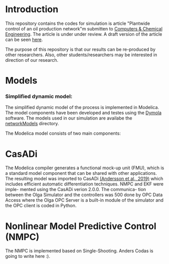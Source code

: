 # Introduction 
This repository contains the codes for simulation is article "Plantwide control of an oil production network"m submitten to [Computers & Chemical Engineering](https://www.journals.elsevier.com/computers-and-chemical-engineering). The article is under under review. A draft version of the article can be seen [here](Article/PlanWideOil_June2019.pdf).

The purpose of this repository is that our results can be re-produced by other researchers. Also, other students/researchers may be interested in direction of our research.

# Models
### Simplified dynamic model:
The simplified dynamic model of the process is implemented in Modelica. The model components have been developed and testes using the [Dymola](https://www.3ds.com/products-services/catia/products/dymola/) software. The models used in our simulation are availabe the [networkModels](networkModels/) directory.

The Modelica model consists of two main components:


# CasADi
The Modelica compiler generates a functional mock-up unit (FMU), which is a standard model component that can be shared with other applications. The resulting model was imported to CasADi
[(Andersson et al., 2019)](http://www.optimization-online.org/DB_FILE/2018/01/6420.pdf) 
which includes efficient automatic
differentiation techniques. NMPC and EKF were imple-
mented using the CasADi verion 2.0.0. The communica-
tion between the Olga Simulator and the controllers was
500 done by OPC Data Access where the Olga OPC Server is
a built-in module of the simulator and the OPC client is
coded in Python.

# Nonlinear Model Predictive Control (NMPC)
The NMPC is implemented based on Single-Shooting. Anders Codas is going to write here :). 